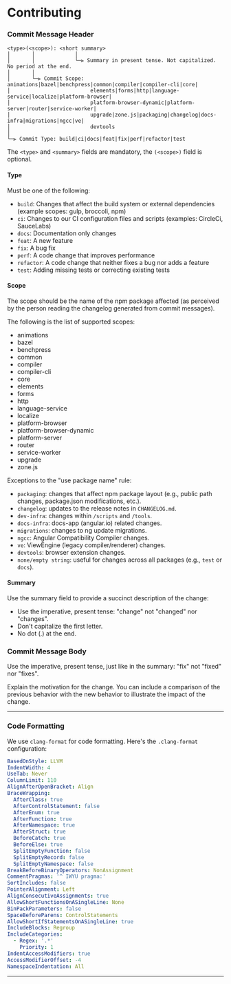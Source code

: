 
# Contributing

### Commit Message Header

    <type>(<scope>): <short summary>
    │       │             │
    │       │             └─⫸ Summary in present tense. Not capitalized. No period at the end.
    │       │
    │       └─⫸ Commit Scope: animations|bazel|benchpress|common|compiler|compiler-cli|core|
    │                          elements|forms|http|language-service|localize|platform-browser|
    │                          platform-browser-dynamic|platform-server|router|service-worker|
    │                          upgrade|zone.js|packaging|changelog|docs-infra|migrations|ngcc|ve|
    │                          devtools
    │
    └─⫸ Commit Type: build|ci|docs|feat|fix|perf|refactor|test

The `<type>` and `<summary>` fields are mandatory, the `(<scope>)` field is optional.

#### Type

Must be one of the following:

- `build`: Changes that affect the build system or external dependencies (example scopes: gulp, broccoli, npm)
- `ci`: Changes to our CI configuration files and scripts (examples: CircleCi, SauceLabs)
- `docs`: Documentation only changes
- `feat`: A new feature
- `fix`: A bug fix
- `perf`: A code change that improves performance
- `refactor`: A code change that neither fixes a bug nor adds a feature
- `test`: Adding missing tests or correcting existing tests

#### Scope

The scope should be the name of the npm package affected (as perceived by the person reading the changelog generated from commit messages).

The following is the list of supported scopes:

- animations
- bazel
- benchpress
- common
- compiler
- compiler-cli
- core
- elements
- forms
- http
- language-service
- localize
- platform-browser
- platform-browser-dynamic
- platform-server
- router
- service-worker
- upgrade
- zone.js

Exceptions to the "use package name" rule:

- `packaging`: changes that affect npm package layout (e.g., public path changes, package.json modifications, etc.).
- `changelog`: updates to the release notes in `CHANGELOG.md`.
- `dev-infra`: changes within `/scripts` and `/tools`.
- `docs-infra`: docs-app (angular.io) related changes.
- `migrations`: changes to ng update migrations.
- `ngcc`: Angular Compatibility Compiler changes.
- `ve`: ViewEngine (legacy compiler/renderer) changes.
- `devtools`: browser extension changes.
- `none/empty string`: useful for changes across all packages (e.g., `test` or `docs`).

#### Summary

Use the summary field to provide a succinct description of the change:

- Use the imperative, present tense: "change" not "changed" nor "changes".
- Don't capitalize the first letter.
- No dot (.) at the end.

### Commit Message Body

Use the imperative, present tense, just like in the summary: "fix" not "fixed" nor "fixes".

Explain the motivation for the change. You can include a comparison of the previous behavior with the new behavior to illustrate the impact of the change.

---

### Code Formatting

We use `clang-format` for code formatting. Here's the `.clang-format` configuration:

```yaml
BasedOnStyle: LLVM
IndentWidth: 4
UseTab: Never
ColumnLimit: 110
AlignAfterOpenBracket: Align
BraceWrapping:
  AfterClass: true
  AfterControlStatement: false
  AfterEnum: true
  AfterFunction: true
  AfterNamespace: true
  AfterStruct: true
  BeforeCatch: true
  BeforeElse: true
  SplitEmptyFunction: false
  SplitEmptyRecord: false
  SplitEmptyNamespace: false
BreakBeforeBinaryOperators: NonAssignment
CommentPragmas: '^ IWYU pragma:'
SortIncludes: false
PointerAlignment: Left
AlignConsecutiveAssignments: true
AllowShortFunctionsOnASingleLine: None
BinPackParameters: false
SpaceBeforeParens: ControlStatements
AllowShortIfStatementsOnASingleLine: true
IncludeBlocks: Regroup
IncludeCategories:
  - Regex: '.*'
    Priority: 1
IndentAccessModifiers: true
AccessModifierOffset: -4
NamespaceIndentation: All
```

---